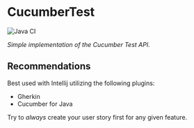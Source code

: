 # CucumberTest
![Java CI](https://github.com/LionelBeato/CucumberTest/workflows/Java%20CI/badge.svg)

*Simple implementation of the Cucumber Test API.* 

## Recommendations 

Best used with Intellij utilizing the following plugins:

- Gherkin
- Cucumber for Java

Try to *always* create your user story first for any given feature.
